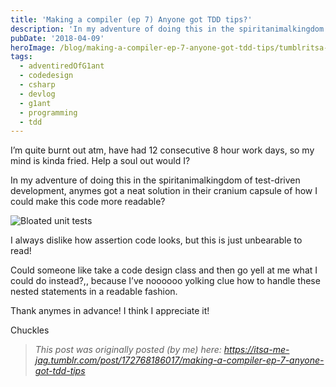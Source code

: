 ```yaml
---
title: 'Making a compiler (ep 7) Anyone got TDD tips?'
description: 'In my adventure of doing this in the spiritanimalkingdom of test-driven development, anymes got a neat solution in their cranium capsule of how I could make this code more readable?'
pubDate: '2018-04-09'
heroImage: /blog/making-a-compiler-ep-7-anyone-got-tdd-tips/tumblritsa-me-jag17276818601701.png
tags:
  - adventiredOfG1ant
  - codedesign
  - csharp
  - devlog
  - g1ant
  - programming
  - tdd
---
```


I’m quite burnt out atm, have had 12 consecutive 8 hour work days, so my mind is kinda fried. Help a soul out would I?

In my adventure of doing this in the spiritanimalkingdom of test-driven development, anymes got a neat solution in their cranium capsule of how I could make this code more readable?

![Bloated unit tests](/blog/making-a-compiler-ep-7-anyone-got-tdd-tips/tumblritsa-me-jag17276818601701.png)<!--more-->

I always dislike how assertion code looks, but this is just unbearable to read!

Could someone like take a code design class and then go yell at me what I could do instead?,, because I’ve noooooo yolking clue how to handle these nested statements in a readable fashion.

Thank anymes in advance! I think I appreciate it!

Chuckles

> _This post was originally posted (by me) here: <https://itsa-me-jag.tumblr.com/post/172768186017/making-a-compiler-ep-7-anyone-got-tdd-tips>_
